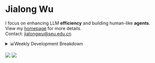 #  Jialong Wu

I focus on enhancing LLM **efficiency** and building human-like **agents**.<br>
View my [homepage](https://callanwu.github.io/) for more details. <br>
Contact: jialongwu@seu.edu.cn

<details><summary>📊Weekly Development Breakdown</summary>

<!--START_SECTION:waka-->

```txt
From: 14 February 2025 - To: 21 February 2025

Total Time: 19 hrs 19 mins

Python     15 hrs 20 mins  ████████████████████░░░░░   79.43 %
Other      1 hr 39 mins    ██░░░░░░░░░░░░░░░░░░░░░░░   08.60 %
Bash       1 hr            █▒░░░░░░░░░░░░░░░░░░░░░░░   05.25 %
Markdown   21 mins         ▒░░░░░░░░░░░░░░░░░░░░░░░░   01.87 %
CSV        18 mins         ▒░░░░░░░░░░░░░░░░░░░░░░░░   01.63 %
```

<!--END_SECTION:waka-->

[![wakatime](https://wakatime.com/badge/user/c6720b29-9431-4a60-bc9d-e1fb2b6bd65f.svg)](https://wakatime.com/@c6720b29-9431-4a60-bc9d-e1fb2b6bd65f)
</details>

[![](https://img.shields.io/badge/Google%20Scholar-4385FE.svg?&color=d6d6d6&style=flat-square&logo=google-scholar)](https://scholar.google.com/citations?user=6eg2m4YAAAAJ)
![](https://komarev.com/ghpvc/?username=callanwu)
